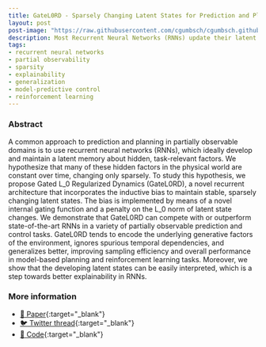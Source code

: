 ```yaml
---
title: GateL0RD - Sparsely Changing Latent States for Prediction and Planning in POMDPs
layout: post
post-image: "https://raw.githubusercontent.com/cgumbsch/cgumbsch.github.io/master/assets/images/gatel0rd_BB.gif"
description: Most Recurrent Neural Networks (RNNs) update their latent state in every time step. Is This necessary? In our NeurIPS 2021 paper we present GateL0RD, an RNN that only sparsely updates its memory. And this has many benefits...
tags:
- recurrent neural networks
- partial observability
- sparsity
- explainability
- generalization
- model-predictive control
- reinforcement learning
---
```


### Abstract

A common approach to prediction and planning in partially observable domains is to use recurrent neural networks (RNNs), which ideally develop and maintain a latent memory about hidden, task-relevant factors. We hypothesize that many of these hidden factors in the physical world are constant over time, changing only sparsely. To study this hypothesis, we propose Gated L_0 Regularized Dynamics (GateL0RD), a novel recurrent architecture that incorporates the inductive bias to maintain stable, sparsely changing latent states.  The bias is implemented by means of a novel internal gating function and a penalty on the L_0 norm of latent state changes. We demonstrate that GateL0RD can compete with or outperform state-of-the-art RNNs in a variety of partially observable prediction and control tasks. GateL0RD tends to encode the underlying generative factors of the environment, ignores spurious temporal dependencies, and generalizes better, improving sampling efficiency and overall performance in model-based planning and reinforcement learning tasks. Moreover, we show that the developing latent states can be easily interpreted, which is a step towards better explainability in RNNs.


### More information
- [:scroll: Paper](https://openreview.net/pdf?id=-VjKyYX-PI9){:target="_blank"}
- [:bird: Twitter thread](https://twitter.com/cgumbsch/status/1464149692355334149?s=20&t=jNkRLTfjouHmcVLAQrA1rQ){:target="_blank"}
- [:snake: Code](https://github.com/martius-lab/GateL0RD){:target="_blank"}
